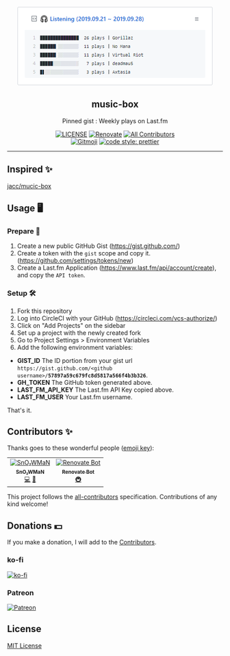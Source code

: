 <p align="center">
  <img src="https://raw.githubusercontent.com/SnO2WMaN/music-box/master/preview.png">
  <h2 align="center">music-box</h2>
  <p align="center">Pinned gist : Weekly plays on Last.fm</p>
</p>

<div align="center">
<p>

[![LICENSE](https://img.shields.io/github/license/conten2/eslint-config?style=flat-square)](https://github.com/SnO2WMaN/music-box/blob/master/LICENSE)
[![Renovate](https://img.shields.io/badge/renovate-enabled-25c4c3.svg?style=flat-square)](https://renovatebot.com/)
[![All Contributors](https://img.shields.io/badge/all_contributors-2-orange.svg?style=flat-square)](#contributors-)
<br/>
[![Gitmoji](https://img.shields.io/badge/gitmoji-%20😜%20😍-FFDD67.svg?style=flat-square)](https://gitmoji.carloscuesta.me)
[![code style: prettier](https://img.shields.io/badge/code_style-prettier-ff69b4.svg?style=flat-square)](https://github.com/prettier/prettier)

</p>
</div>

---

## Inspired ✨

[jacc/mucic-box](https://github.com/jacc/music-box)

## Usage 🖥

### Prepare 🎒

1. Create a new public GitHub Gist (https://gist.github.com/)
2. Create a token with the `gist` scope and copy it. (https://github.com/settings/tokens/new)
3. Create a Last.fm Application (https://www.last.fm/api/account/create), and copy the `API token`.

### Setup 🛠

1. Fork this repository
2. Log into CircleCI with your GitHub (https://circleci.com/vcs-authorize/)
3. Click on "Add Projects" on the sidebar
4. Set up a project with the newly created fork
5. Go to Project Settings > Environment Variables
6. Add the following environment variables:

- **GIST_ID** The ID portion from your gist url `https://gist.github.com/<github username>/`**`57897a59c679fc8d5817a566f4b3b326`**.
- **GH_TOKEN** The GitHub token generated above.
- **LAST_FM_API_KEY** The Last.fm API Key copied above.
- **LAST_FM_USER** Your Last.fm username.

That's it.

## Contributors ✨

Thanks goes to these wonderful people ([emoji key](https://allcontributors.org/docs/en/emoji-key)):

<!-- ALL-CONTRIBUTORS-LIST:START - Do not remove or modify this section -->
<!-- prettier-ignore-start -->
<!-- markdownlint-disable -->
<table>
  <tr>
    <td align="center"><a href="https://sno2wman.dev/"><img src="https://avatars3.githubusercontent.com/u/15155608?v=4" width="80px;" alt="SnO₂WMaN"/><br /><sub><b>SnO₂WMaN</b></sub></a><br /><a href="https://github.com/SnO2WMaN/musicbox/commits?author=SnO2WMaN" title="Code">💻</a> <a href="#maintenance-SnO2WMaN" title="Maintenance">🚧</a></td>
    <td align="center"><a href="https://renovatebot.com"><img src="https://avatars0.githubusercontent.com/u/25180681?v=4" width="80px;" alt="Renovate Bot"/><br /><sub><b>Renovate Bot</b></sub></a><br /><a href="#infra-renovate-bot" title="Infrastructure (Hosting, Build-Tools, etc)">🚇</a></td>
  </tr>
</table>

<!-- markdownlint-enable -->
<!-- prettier-ignore-end -->

<!-- ALL-CONTRIBUTORS-LIST:END -->

This project follows the [all-contributors](https://github.com/all-contributors/all-contributors) specification. Contributions of any kind welcome!

## Donations 💵

If you make a donation, I will add to the [Contributors](#contributors-).

### ko-fi

[![ko-fi](https://www.ko-fi.com/img/githubbutton_sm.svg)](https://ko-fi.com/P5P514HW9)

### Patreon

[![Patreon](https://c5.patreon.com/external/logo/become_a_patron_button.png)](https://www.patreon.com/bePatron?u=15331123)

## License

[MIT License](https://github.com/SnO2WMaN/music-box/blob/master/LICENSE)
